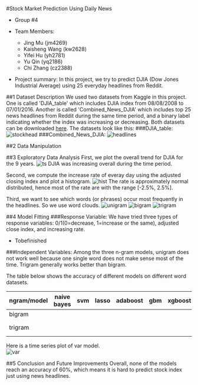 #Stock Market Prediction Using Daily News
+ Group #4
+ Team Members:
  + Jing Mu (jm4269)
  + Kaisheng Wang (kw2628)
  + Yifei Hu (yh2781)
  + Yu Qin (yq2186)
  + Chi Zhang (cz2388)
  
+ Project summary: In this project, we try to predict DJIA (Dow Jones Industrial Average) using 25 everyday headlines from Reddit.

##1 Dataset Description
We used two datasets from Kaggle in this project. One is called 'DJIA_table' which includes DJIA index from 08/08/2008 to 07/01/2016. Another is called 'Combined_News_DJIA' which includes top 25 news headlines from Reddit during the same time period, and a binary label indicating whether the index was increasing or decreasing. Both datasets can be downloaded [here](https://www.kaggle.com/aaron7sun/stocknews/downloads/stocknews.zip).
The datasets look like this:
###DJIA_table:
![stockhead](https://github.com/TZstatsADS/Fall2016-proj5-proj5-grp4/blob/master/figs/stockhead.png)
###Combined_News_DJIA:
![headlines](https://github.com/TZstatsADS/Fall2016-proj5-proj5-grp4/blob/master/figs/headlines.png)

##2 Data Manipulation

##3 Exploratory Data Analysis
First, we plot the overall trend for DJIA for the 9 years.
![ts](https://github.com/TZstatsADS/Fall2016-proj5-proj5-grp4/blob/master/figs/ts1.png)
DJIA was increasing overall during the time period.

Second, we compute the increase rate of everay day using the adjusted closing index and plot a histogram.
![hist](https://github.com/TZstatsADS/Fall2016-proj5-proj5-grp4/blob/master/figs/hist1.png)
The rate is approximately normal distributed, hence most of the rate are with the range [-2.5%, 2.5%].

Third, we want to see which words (or phrases) occur most frequently in the headlines. So we use word clouds.
![unigram](https://github.com/TZstatsADS/Fall2016-proj5-proj5-grp4/blob/master/figs/wc1.png)
![bigram](https://github.com/TZstatsADS/Fall2016-proj5-proj5-grp4/blob/master/figs/wc2.png)
![trigram](https://github.com/TZstatsADS/Fall2016-proj5-proj5-grp4/blob/master/figs/wc3.png)

##4 Model Fitting
###Response Variable:
We have tried three types of response variables: 0/1(0=decrease, 1=increase or the same), adjusted close index, and increasing rate.  
+ Tobefinished

###Independent Variables:
Among the three n-gram models, unigram does not work well because one single word does not make sense most of the time. 
Trigram generally works better than bigram.

The table below shows the accuracy of different models on different word datasets.


ngram/model | naive bayes |  svm  | lasso | adaboost |  gbm  | xgboost | random forest |  var  
------------|-------------|-------|-------|----------|-------|---------|---------------|------ 
bigram      |             |       |       |          |       |         |               |  48%
trigram     |             |       |       |          |       |         |               | **57.6%**

Here is a time series plot of var model.  
![var](https://github.com/TZstatsADS/Fall2016-proj5-proj5-grp4/blob/master/figs/VAR.png)

##5 Conclusion and Future Improvements
Overall, none of the models reach an accuracy of 60%, which means it is hard to predict stock index just using news headlines. 
